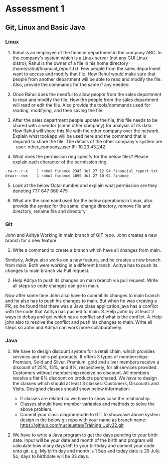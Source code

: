 # Assessment 1
## Git, Linux and Basic Java

### Linux

1. Rahul is an employee of the finance department in the company ABC. In the company's system which is a Linux server (not any GUI Linux distro), Rahul is the owner of a file in his home directory /home/rahul/financial_report.txt. Few people from the sales department want to access and modify that file. How Rahul would make sure that people from another department will be able to read and modify the file. Also, provide the commands for the same if any needed.

2. Once Rahul does the needful to allow people from the sales department to read and modify the file. How the people from the sales department will read or edit the file. Also provide the tools/commands used for reading, modifying, and then saving the file.

3. After the sales department people update the file, this file needs to be shared with a vendor (some other company) for analysis of its data. How Rahul will share this file with the other company over the network. Explain what tool/app will be used here and the command that is required to share the file. The details of the other company's system are - user: other_company_user IP: 10.23.43.242.

4. What does the permission ring specify for the below files? Please explain each character of the permission ring.
```sh
-rw-r--r-x    1 rahul finance 2345 Jul 27 12:94 financial_report.txt
drwxr--rwx    1 rahul finance 4096 Jul 27 10:94 finance
```
5. Look at the below Octal number and explain what permission are they denoting
777
647
660
475

6. What are the command used for the below operations in Linux, also provide the syntax for the same.
change directory, remove file and directory, rename file and directory

### Git
John and Aditya Working in main branch of GIT repo. John creates a new branch for a new feature. 
1. Write a command to create a branch which have all changes from main.

Similarly, Aditya also works on a new feature, and he creates a new branch from main. Both were working in a different branch. Aditya has to push its changes to main branch via Pull request.

2. Help Aditya to push its changes on main branch via pull request. Write all steps so code changes can go in main.

Now after some time John also have to commit its changes to main branch and he also has to push his changes to main. But when he was creating a PR, so he found that there was a Java class application.java
has a conflict with the code that Aditya has pushed to main.
3. Help John by at least 2 ways to debug and get which has a conflict and what is the conflict.
4. Help john also to resolve the conflict and push his changes to main. Write all steps so John and Aditya can work more collaboratively.

### Java
1.  We have to design discount system for a retail chain, which provides services and sells pet products. It offers 3 types of memberships: Premium, Gold and Silver. Premium, gold and silver members receive a discount of 25%, 15%, and 8%, respectively, for all services provided. Customers without membership receive no discount. All members receive a flat 8% discount on products purchased. We have to design the classes which should at least 3 classes: Customers, Discounts and Visits. Designed classes should show below information:
      - If classes are related so we have to show case the relationship.
      - Classes should have member variables and methods to solve the above problem.
      - Commit your class diagram/code to GIT to showcase above system design in the below git repo with your name as branch name: https://github.com/nucleusteq/Training_July22.git 

2. We have to write a Java program to get the days pending to your birth date. Input will be your date and month of the birth and program will calculate how many days left to your birthday and commit your code onto git. 
e.g. My birth day and month is 1 Sep and today date is 29 July. So, days to birthdate will be 33 days. 
